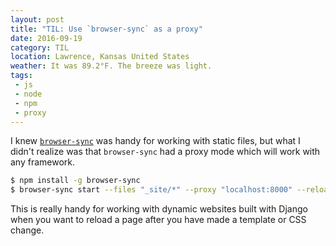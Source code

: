 ```yaml
---
layout: post
title: "TIL: Use `browser-sync` as a proxy"
date: 2016-09-19
category: TIL
location: Lawrence, Kansas United States
weather: It was 89.2°F. The breeze was light.
tags:
 - js
 - node
 - npm
 - proxy
---
```


I knew [`browser-sync`](https://www.browsersync.io/) was handy for working with static files, but what I didn't realize was that `browser-sync` had a proxy mode which will work with any framework.

```bash
$ npm install -g browser-sync
$ browser-sync start --files "_site/*" --proxy "localhost:8000" --reloadDelay "1000"
```

This is really handy for working with dynamic websites built with Django when you want to reload a page after you have made a template or CSS change. 
